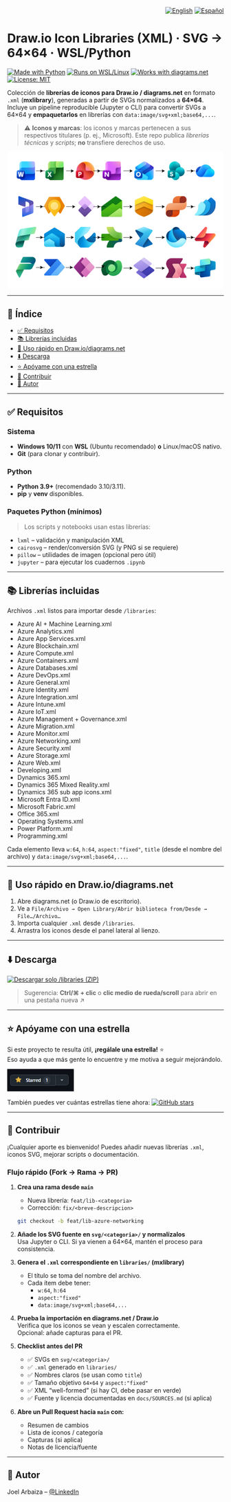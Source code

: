 <p align="right">
  <a href="README.md"><img src="https://img.shields.io/badge/lang-EN-blue" alt="English"></a>
  <a href="README.es.md"><img src="https://img.shields.io/badge/lang-ES-red" alt="Español"></a>
</p>

# Draw.io Icon Libraries (XML) · SVG → 64×64 · WSL/Python
[![Made with Python](https://img.shields.io/badge/Made%20with-Python-3776AB?logo=python&logoColor=white)](#)
[![Runs on WSL/Linux](https://img.shields.io/badge/WSL%20%2F%20Linux-supported-success)](#)
[![Works with diagrams.net](https://img.shields.io/badge/Works%20with-diagrams.net%20%2F%20Draw.io-brightgreen)](#)
[![License: MIT](https://img.shields.io/badge/License-MIT-yellow.svg)](LICENSE)

Colección de **librerías de iconos para Draw.io / diagrams.net** en formato `.xml` (**mxlibrary**), generadas a partir de SVGs normalizados a **64×64**. Incluye un pipeline reproducible (Jupyter o CLI) para convertir SVGs a 64×64 y **empaquetarlos** en librerías con `data:image/svg+xml;base64,...`.

> ⚠️ **Iconos y marcas**: los iconos y marcas pertenecen a sus respectivos titulares (p. ej., Microsoft). Este repo publica *librerías técnicas* y *scripts*; **no** transfiere derechos de uso.

![Banner opcional](images/banner.png)

---

## 🧭 Índice

- [✅ Requisitos](#requisitos)
- [📚 Librerías incluidas](#librerías-incluidas)
- [🚀 Uso rápido en Draw.io/diagrams.net](#uso-rápido-en-drawiodiagramsnet)
- [⬇️ Descarga](#descarga)
- [⭐ Apóyame con una estrella](#apóyame-con-una-estrella)
- [🤝 Contribuir](#contribuir)
- [👤 Autor](#autor)

---

## ✅ Requisitos

### Sistema
- **Windows 10/11** con **WSL** (Ubuntu recomendado) **o** Linux/macOS nativo.
- **Git** (para clonar y contribuir).

### Python
- **Python 3.9+** (recomendado 3.10/3.11).
- **pip** y **venv** disponibles.

### Paquetes Python (mínimos)
> Los scripts y notebooks usan estas librerías:
- `lxml` – validación y manipulación XML
- `cairosvg` – render/conversión SVG (y PNG si se requiere)
- `pillow` – utilidades de imagen (opcional pero útil)
- `jupyter` – para ejecutar los cuadernos `.ipynb`

---

## 📚 Librerías incluidas

Archivos `.xml` listos para importar desde `/libraries`:

- Azure AI + Machine Learning.xml
- Azure Analytics.xml
- Azure App Services.xml
- Azure Blockchain.xml
- Azure Compute.xml
- Azure Containers.xml
- Azure Databases.xml
- Azure DevOps.xml
- Azure General.xml
- Azure Identity.xml
- Azure Integration.xml
- Azure Intune.xml
- Azure IoT.xml
- Azure Management + Governance.xml
- Azure Migration.xml
- Azure Monitor.xml
- Azure Networking.xml
- Azure Security.xml
- Azure Storage.xml
- Azure Web.xml
- Developing.xml
- Dynamics 365.xml
- Dynamics 365 Mixed Reality.xml
- Dynamics 365 sub app icons.xml
- Microsoft Entra ID.xml
- Microsoft Fabric.xml
- Office 365.xml
- Operating Systems.xml
- Power Platform.xml
- Programming.xml

Cada elemento lleva `w:64`, `h:64`, `aspect:"fixed"`, `title` (desde el nombre del archivo) y `data:image/svg+xml;base64,...`.

---

## 🚀 Uso rápido en Draw.io/diagrams.net

1. Abre diagrams.net (o Draw.io de escritorio).
2. Ve a `File/Archivo → Open Library/Abrir biblioteca from/Desde → File…/Archivo…`
3. Importa cualquier `.xml` desde `/libraries`.
4. Arrastra los iconos desde el panel lateral al lienzo.

---

## ⬇️ Descarga

[![Descargar solo /libraries (ZIP)](https://img.shields.io/badge/Descargar--solo--/libraries-ZIP-brightgreen)](https://download-directory.github.io/?url=https://github.com/joelarbaiza/drawio-icon-libraries/tree/main/libraries)
  
> Sugerencia: **Ctrl/⌘ + clic** o **clic medio de rueda/scroll** para abrir en una pestaña nueva ↗



---

## ⭐ Apóyame con una estrella

Si este proyecto te resulta útil, **¡regálale una estrella!** ⭐  
Eso ayuda a que más gente lo encuentre y me motiva a seguir mejorándolo.

[![Dame una estrella en GitHub](images/starred.png)](https://github.com/joelarbaiza/drawio-icon-libraries)

También puedes ver cuántas estrellas tiene ahora:
[![GitHub stars](https://img.shields.io/github/stars/joelarbaiza/drawio-icon-libraries?style=social)](https://github.com/joelarbaiza/drawio-icon-libraries/stargazers)

---

## 🤝 Contribuir

¡Cualquier aporte es bienvenido! Puedes añadir nuevas librerías `.xml`, iconos SVG, mejorar scripts o documentación.

### Flujo rápido (Fork → Rama → PR)

1. **Crea una rama desde `main`**  
   - Nueva librería: `feat/lib-<categoria>`  
   - Corrección: `fix/<breve-descripcion>`  
   ```bash
   git checkout -b feat/lib-azure-networking
   ```

2. **Añade los SVG fuente en `svg/<categoria>/` y normalízalos**  
   Usa Jupyter o CLI. Si ya vienen a 64×64, mantén el proceso para consistencia.

3. **Genera el `.xml` correspondiente en `libraries/` (mxlibrary)**  
   - El título se toma del nombre del archivo.  
   - Cada ítem debe tener:  
     - `w:64`, `h:64`  
     - `aspect:"fixed"`  
     - `data:image/svg+xml;base64,...`

4. **Prueba la importación en diagrams.net / Draw.io**  
   Verifica que los iconos se vean y escalen correctamente.  
   Opcional: añade capturas para el PR.

5. **Checklist antes del PR**  
   - ✅ SVGs en `svg/<categoria>/`  
   - ✅ `.xml` generado en `libraries/`  
   - ✅ Nombres claros (se usan como `title`)  
   - ✅ Tamaño objetivo `64×64` y `aspect:"fixed"`  
   - ✅ XML “well-formed” (si hay CI, debe pasar en verde)  
   - ✅ Fuente y licencia documentadas en `docs/SOURCES.md` (si aplica)

6. **Abre un Pull Request hacia `main` con:**  
   - Resumen de cambios  
   - Lista de iconos / categoría  
   - Capturas (si aplica)  
   - Notas de licencia/fuente


---

## 👤 Autor

Joel Arbaiza – [@LinkedIn](https://www.linkedin.com/in/joelarbaiza/)